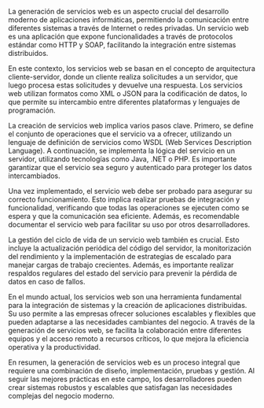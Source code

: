 La generación de servicios web es un aspecto crucial del desarrollo moderno de aplicaciones informáticas, permitiendo la comunicación entre diferentes sistemas a través de Internet o redes privadas. Un servicio web es una aplicación que expone funcionalidades a través de protocolos estándar como HTTP y SOAP, facilitando la integración entre sistemas distribuidos.

En este contexto, los servicios web se basan en el concepto de arquitectura cliente-servidor, donde un cliente realiza solicitudes a un servidor, que luego procesa estas solicitudes y devuelve una respuesta. Los servicios web utilizan formatos como XML o JSON para la codificación de datos, lo que permite su intercambio entre diferentes plataformas y lenguajes de programación.

La creación de servicios web implica varios pasos clave. Primero, se define el conjunto de operaciones que el servicio va a ofrecer, utilizando un lenguaje de definición de servicios como WSDL (Web Services Description Language). A continuación, se implementa la lógica del servicio en un servidor, utilizando tecnologías como Java, .NET o PHP. Es importante garantizar que el servicio sea seguro y autenticado para proteger los datos intercambiados.

Una vez implementado, el servicio web debe ser probado para asegurar su correcto funcionamiento. Esto implica realizar pruebas de integración y funcionalidad, verificando que todas las operaciones se ejecuten como se espera y que la comunicación sea eficiente. Además, es recomendable documentar el servicio web para facilitar su uso por otros desarrolladores.

La gestión del ciclo de vida de un servicio web también es crucial. Esto incluye la actualización periódica del código del servidor, la monitorización del rendimiento y la implementación de estrategias de escalado para manejar cargas de trabajo crecientes. Además, es importante realizar respaldos regulares del estado del servicio para prevenir la pérdida de datos en caso de fallos.

En el mundo actual, los servicios web son una herramienta fundamental para la integración de sistemas y la creación de aplicaciones distribuidas. Su uso permite a las empresas ofrecer soluciones escalables y flexibles que pueden adaptarse a las necesidades cambiantes del negocio. A través de la generación de servicios web, se facilita la colaboración entre diferentes equipos y el acceso remoto a recursos críticos, lo que mejora la eficiencia operativa y la productividad.

En resumen, la generación de servicios web es un proceso integral que requiere una combinación de diseño, implementación, pruebas y gestión. Al seguir las mejores prácticas en este campo, los desarrolladores pueden crear sistemas robustos y escalables que satisfagan las necesidades complejas del negocio moderno.
